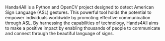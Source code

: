 Hands4All is a Python and OpenCV project designed to detect American Sign Language (ASL) gestures. This powerful tool holds the potential to empower individuals worldwide by promoting effective communication through ASL. By harnessing the capabilities of technology, Hands4All aims to make a positive impact by enabling thousands of people to communicate and connect through the beautiful language of signs. 
